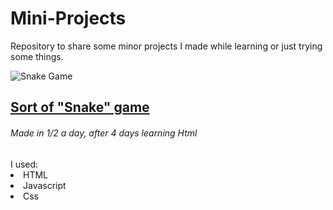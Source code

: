 # Mini-Projects
Repository to share some minor projects I made while learning or just trying some things.

<div style="display:inline-block;vertical-align:top">
    <img width:"300" src="https://i.imgur.com/frGluLa.png" alt="Snake Game" align="left"/>
</div>
<h2><a href="https://htmlpreview.github.io/?https://github.com/Nick-Gabe/Mini-Projects/blob/main/snake.html" target="_blank">Sort of "Snake" game</a></h2>
<h6>Made in 1/2 a day, after 4 days learning Html</h6>
<div>
  <span>I used:</span>
  <li>HTML</li>
  <li>Javascript</li>
  <li>Css</li>
</div>
